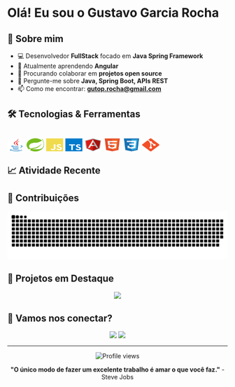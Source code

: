 # Olá! Eu sou o Gustavo Garcia Rocha

## 🚀 Sobre mim
- 💻 Desenvolvedor **FullStack** focado em **Java Spring Framework**
- 🌱 Atualmente aprendendo **Angular**
- 👯 Procurando colaborar em **projetos open source**
- 💬 Pergunte-me sobre **Java, Spring Boot, APIs REST**
- 📫 Como me encontrar: **gutop.rocha@gmail.com**

## 🛠️ Tecnologias & Ferramentas
<div style="display: inline_block"><br>
  <img align="center" alt="Java" height="30" width="40" src="https://raw.githubusercontent.com/devicons/devicon/master/icons/java/java-original.svg">
  <img align="center" alt="Spring" height="30" width="40" src="https://raw.githubusercontent.com/devicons/devicon/master/icons/spring/spring-original.svg">
  <img align="center" alt="JavaScript" height="30" width="40" src="https://raw.githubusercontent.com/devicons/devicon/master/icons/javascript/javascript-plain.svg">
  <img align="center" alt="TypeScript" height="30" width="40" src="https://raw.githubusercontent.com/devicons/devicon/master/icons/typescript/typescript-plain.svg">
  <img align="center" alt="Angular" height="30" width="40" src="https://raw.githubusercontent.com/devicons/devicon/master/icons/angularjs/angularjs-original.svg">
  <img align="center" alt="HTML" height="30" width="40" src="https://raw.githubusercontent.com/devicons/devicon/master/icons/html5/html5-original.svg">
  <img align="center" alt="CSS" height="30" width="40" src="https://raw.githubusercontent.com/devicons/devicon/master/icons/css3/css3-original.svg">
  <img align="center" alt="Git" height="30" width="40" src="https://raw.githubusercontent.com/devicons/devicon/master/icons/git/git-original.svg">
</div>

## 📈 Atividade Recente
<!--START_SECTION:activity-->
<!--END_SECTION:activity-->

## 🐍 Contribuições
<div align="center">
  <img src="https://raw.githubusercontent.com/RochaGR/RochaGR/output/github-contribution-grid-snake.svg" alt="Snake animation" />
</div>

## 💼 Projetos em Destaque
<div align="center">
  <a href="https://github.com/RochaGR/barbearia-restfull">
    <img src="https://github-readme-stats.vercel.app/api/pin/?username=RochaGR&repo=barbearia-restfull&theme=tokyonight" />
  </a>
</div>

## 🤝 Vamos nos conectar?
<div align="center">
  <a href="mailto:gutop.rocha@gmail.com" target="_blank"><img src="https://img.shields.io/badge/-Gmail-%23333?style=for-the-badge&logo=gmail&logoColor=white" target="_blank"></a>
  <a href="https://www.linkedin.com/in/gustavo-garcia-rocha-91279b300" target="_blank"><img src="https://img.shields.io/badge/-LinkedIn-%230077B5?style=for-the-badge&logo=linkedin&logoColor=white" target="_blank"></a>
</div>

---
<div align="center">
  <img src="https://komarev.com/ghpvc/?username=RochaGR&color=00bfbf&style=flat-square" alt="Profile views" />
</div>

<div align="center">
  
**"O único modo de fazer um excelente trabalho é amar o que você faz."** - Steve Jobs
</div>

